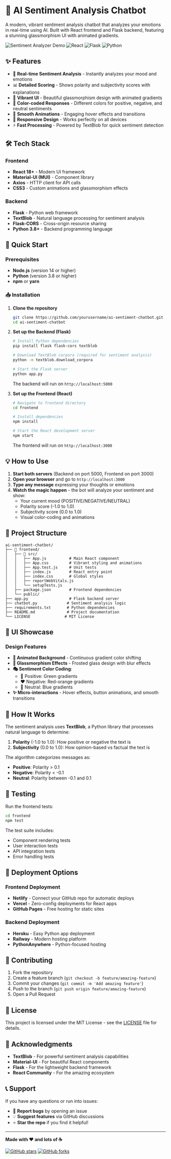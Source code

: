 # 🤖 AI Sentiment Analysis Chatbot

A modern, vibrant sentiment analysis chatbot that analyzes your emotions in real-time using AI. Built with React frontend and Flask backend, featuring a stunning glassmorphism UI with animated gradients.

![Sentiment Analyzer Demo](https://img.shields.io/badge/Status-Working-brightgreen)
![React](https://img.shields.io/badge/React-18+-blue)
![Flask](https://img.shields.io/badge/Flask-2.0+-red)
![Python](https://img.shields.io/badge/Python-3.8+-yellow)

## ✨ Features

- 🎯 **Real-time Sentiment Analysis** - Instantly analyzes your mood and emotions
- 📊 **Detailed Scoring** - Shows polarity and subjectivity scores with explanations
- 🎨 **Vibrant UI** - Beautiful glassmorphism design with animated gradients
- 🌈 **Color-coded Responses** - Different colors for positive, negative, and neutral sentiments
- 💫 **Smooth Animations** - Engaging hover effects and transitions
- 📱 **Responsive Design** - Works perfectly on all devices
- ⚡ **Fast Processing** - Powered by TextBlob for quick sentiment detection

## 🛠️ Tech Stack

### Frontend
- **React 18+** - Modern UI framework
- **Material-UI (MUI)** - Component library
- **Axios** - HTTP client for API calls
- **CSS3** - Custom animations and glassmorphism effects

### Backend
- **Flask** - Python web framework
- **TextBlob** - Natural language processing for sentiment analysis
- **Flask-CORS** - Cross-origin resource sharing
- **Python 3.8+** - Backend programming language

## 🚀 Quick Start

### Prerequisites
- **Node.js** (version 14 or higher)
- **Python** (version 3.8 or higher)
- **npm** or **yarn**

### 📥 Installation

1. **Clone the repository**
   ```bash
   git clone https://github.com/yourusername/ai-sentiment-chatbot.git
   cd ai-sentiment-chatbot
   ```

2. **Set up the Backend (Flask)**
   ```bash
   # Install Python dependencies
   pip install flask flask-cors textblob

   # Download TextBlob corpora (required for sentiment analysis)
   python -m textblob.download_corpora
   
   # Start the Flask server
   python app.py
   ```
   The backend will run on `http://localhost:5000`

3. **Set up the Frontend (React)**
   ```bash
   # Navigate to frontend directory
   cd frontend
   
   # Install dependencies
   npm install
   
   # Start the React development server
   npm start
   ```
   The frontend will run on `http://localhost:3000`

## 💡 How to Use

1. **Start both servers** (Backend on port 5000, Frontend on port 3000)
2. **Open your browser** and go to `http://localhost:3000`
3. **Type any message** expressing your thoughts or emotions
4. **Watch the magic happen** - the bot will analyze your sentiment and show:
   - Your current mood (POSITIVE/NEGATIVE/NEUTRAL)
   - Polarity score (-1.0 to 1.0)
   - Subjectivity score (0.0 to 1.0)
   - Visual color-coding and animations

## 📁 Project Structure

```
ai-sentiment-chatbot/
├── 📁 frontend/
│   ├── 📁 src/
│   │   ├── App.js          # Main React component
│   │   ├── App.css         # Vibrant styling and animations
│   │   ├── App.test.js     # Unit tests
│   │   ├── index.js        # React entry point
│   │   ├── index.css       # Global styles
│   │   ├── reportWebVitals.js
│   │   └── setupTests.js
│   ├── package.json        # Frontend dependencies
│   └── public/
├── app.py                  # Flask backend server
├── chatbot.py             # Sentiment analysis logic
├── requirements.txt       # Python dependencies
├── README.md              # Project documentation
└── LICENSE               # MIT License
```

## 🎨 UI Showcase

### Design Features
- **🌈 Animated Background** - Continuous gradient color shifting
- **💎 Glassmorphism Effects** - Frosted glass design with blur effects
- **🎭 Sentiment Color Coding**:
  - 💚 Positive: Green gradients
  - ❤️ Negative: Red-orange gradients  
  - 💙 Neutral: Blue gradients
- **✨ Micro-interactions** - Hover effects, button animations, and smooth transitions

## 🧠 How It Works

The sentiment analysis uses **TextBlob**, a Python library that processes natural language to determine:

1. **Polarity** (-1.0 to 1.0): How positive or negative the text is
2. **Subjectivity** (0.0 to 1.0): How opinion-based vs factual the text is

The algorithm categorizes messages as:
- **Positive**: Polarity > 0.1
- **Negative**: Polarity < -0.1  
- **Neutral**: Polarity between -0.1 and 0.1

## 🧪 Testing

Run the frontend tests:
```bash
cd frontend
npm test
```

The test suite includes:
- Component rendering tests
- User interaction tests
- API integration tests
- Error handling tests

## 🚀 Deployment Options

### Frontend Deployment
- **Netlify** - Connect your GitHub repo for automatic deploys
- **Vercel** - Zero-config deployments for React apps
- **GitHub Pages** - Free hosting for static sites

### Backend Deployment
- **Heroku** - Easy Python app deployment
- **Railway** - Modern hosting platform
- **PythonAnywhere** - Python-focused hosting

## 🤝 Contributing

1. Fork the repository
2. Create a feature branch (`git checkout -b feature/amazing-feature`)
3. Commit your changes (`git commit -m 'Add amazing feature'`)
4. Push to the branch (`git push origin feature/amazing-feature`)
5. Open a Pull Request

## 📝 License

This project is licensed under the MIT License - see the [LICENSE](LICENSE) file for details.

## 🙏 Acknowledgments

- **TextBlob** - For powerful sentiment analysis capabilities
- **Material-UI** - For beautiful React components
- **Flask** - For the lightweight backend framework
- **React Community** - For the amazing ecosystem

## 📞 Support

If you have any questions or run into issues:
- 🐛 **Report bugs** by opening an issue
- 💡 **Suggest features** via GitHub discussions
- ⭐ **Star the repo** if you find it helpful!

---

**Made with ❤️ and lots of ☕**

[![GitHub stars](https://img.shields.io/github/stars/yourusername/ai-sentiment-chatbot.svg?style=social&label=Star)](https://github.com/yourusername/ai-sentiment-chatbot)
[![GitHub forks](https://img.shields.io/github/forks/yourusername/ai-sentiment-chatbot.svg?style=social&label=Fork)](https://github.com/yourusername/ai-sentiment-chatbot/fork)
